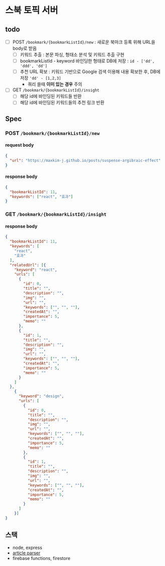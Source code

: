# 스북 토픽 서버

## todo

- [ ] POST `/bookmark/{bookmarkListId}/new` : 새로운 북마크 등록 위해 URL을 body로 받음
    - [ ] 키워드 추출 : 본문 파싱, 형태소 분석 및 키워드 추출 구현
    - [ ] bookmarkListId - keyword 바인딩한 형태로 DB에 저장 : `id - ['dd', 'ddd', 'dd']`
    - [ ] 추천 URL 확보 : 키워드 기반으로 Google 검색 이용해 내용 확보한 후, DB에 저장 `'dd' - [1,2,3]`
        - 쿼리 쓸때 **이미 있는 경우** 주의
- [ ] GET `/bookmark/{bookmarkListId}/insight`
    - [ ] 해당 id에 바인딩된 키워드들 반환
    - [ ] 해당 id에 바인딩된 키워드들의 추천 링크 반환

## Spec

### POST `/bookmark/{bookmarkListId}/new`

#### request body

```json
{
  "url": "https://maxkim-j.github.io/posts/suspense-argibraic-effect"
}
```

#### response body

```json
{
  "bookmarkListId": 11,
  "keywords": ["react", "효과"]
}
```

### GET `/bookmark/{bookmarkListId}/insight`

#### response body

```json
{
  "bookmarkListId": 11,
  "keywords": [
    "react",
    "효과"
  ],
  "relatedUrl": [{
    "keyword": "react",
    "urls": [
      {
        "id": 0,
        "title": "",
        "description": "",
        "img": "",
        "url": "",
        "keywords": ["", "", ""],
        "createdAt": "",
        "importance": 5,
        "memo": ""
      },
      {
        "id": 1,
        "title": "",
        "description": "",
        "img": "",
        "url": "",
        "keywords": ["", "", ""],
        "createdAt": "",
        "importance": 5,
        "memo": ""
      }
    ]
  },
    {
      "keyword": "design",
      "urls": [
        {
          "id": 0,
          "title": "",
          "description": "",
          "img": "",
          "url": "",
          "keywords": ["", "", ""],
          "createdAt": "",
          "importance": 5,
          "memo": ""
        },
        {
          "id": 1,
          "title": "",
          "description": "",
          "img": "",
          "url": "",
          "keywords": ["", "", ""],
          "createdAt": "",
          "importance": 5,
          "memo": ""
        }
      ]
    }]
}
```

## 스택

- node, express
- [article parser](https://github.com/ndaidong/article-parser)
- firebase functions, firestore
